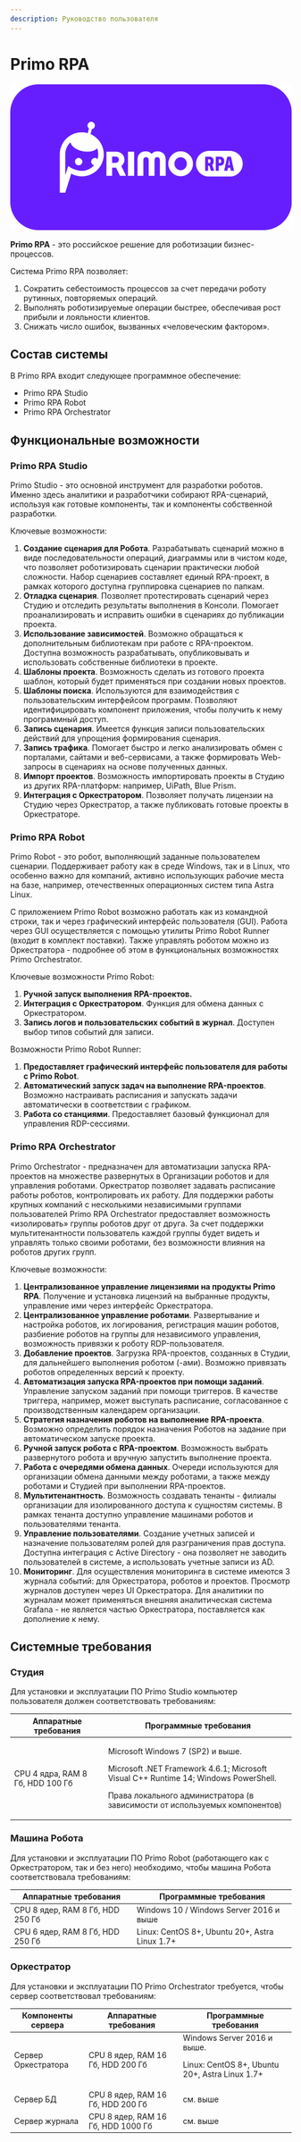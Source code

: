 ```yaml
---
description: Руководство пользователя
---
```


# Primo RPA

![](<.gitbook/assets/logo_primo.png>)

**Primo RPA** - это российское решение для роботизации бизнес-процессов.

Система Primo RPA позволяет:
1. Сократить себестоимость процессов за счет передачи роботу рутинных, повторяемых операций.
2. Выполнять роботизируемые операции быстрее, обеспечивая рост прибыли и лояльности клиентов. 
3. Снижать число ошибок, вызванных «человеческим фактором».

## Состав системы
В Primo RPA входит следующее программное обеспечение:
* Primo RPA Studio
* Primo RPA Robot
* Primo RPA Orchestrator 

## Функциональные возможности
### Primo RPA Studio

Primo Studio - это основной инструмент для разработки роботов. Именно здесь аналитики и разработчики собирают RPA-сценарий, используя как готовые компоненты, так и компоненты собственной разработки. 

Ключевые возможности:
1. **Создание сценария для Робота**. Разрабатывать сценарий можно в виде последовательности операций, диаграммы или в чистом коде, что позволяет роботизировать сценарии практически любой сложности. Набор сценариев составляет единый RPA-проект, в рамках которого доступна группировка сценариев по папкам. 
2. **Отладка сценария**. Позволяет протестировать сценарий через Студию и отследить результаты выполнения в Консоли. Помогает проанализировать и исправить ошибки в сценариях до публикации проекта.
4. **Использование зависимостей**. Возможно обращаться к дополнительным библиотекам при работе с RPA-проектом. Доступна возможность разрабатывать, опубликовывать и использовать собственные библиотеки в проекте.
5. **Шаблоны проекта**. Возможность сделать из готового проекта шаблон, который будет применяться при создании новых проектов. 
6. **Шаблоны поиска**. Используются для взаимодействия с пользовательским интерфейсом программ. Позволяют идентифицировать компонент приложения, чтобы получить к нему программный доступ.
7. **Запись сценария**. Имеется функция записи пользовательских действий для упрощения формирования сценария.
8. **Запись трафика**. Помогает быстро и легко анализировать обмен с порталами, сайтами и веб-сервисами, а также формировать Web-запросы в сценариях на основе полученных данных.
9. **Импорт проектов**. Возможность импортировать проекты в Студию из других RPA-платформ: например, UiPath, Blue Prism.
10. **Интеграция с Оркестратором**. Позволяет получать лицензии на Студию через Оркестратор, а также публиковать готовые проекты в Оркестраторе.

### Primo RPA Robot

Primo Robot - это робот, выполняющий заданные пользователем сценарии. Поддерживает работу как в среде Windows, так и в Linux, что особенно важно для компаний, активно использующих рабочие места на базе, например, отечественных операционных систем типа Astra Linux.

С приложением Primo Robot возможно работать как из командной строки, так и через графический интерфейс пользователя (GUI). Работа через GUI осуществляется с помощью утилиты Primo Robot Runner (входит в комплект поставки). Также управлять роботом можно из Оркестратора - подробнее об этом в функциональных возможностях Primo Orchestrator.

Ключевые возможности Primo Robot:
1. **Ручной запуск выполнения RPA-проектов.** 
3. **Интеграция с Оркестратором**. Функция для обмена данных с Оркестратором.
4. **Запись логов и пользовательских событий в журнал**. Доступен выбор типов событий для записи. 

Возможности Primo Robot Runner:
1. **Предоставляет графический интерфейс пользователя для работы с Primo Robot**.
2. **Автоматический запуск задач на выполнение RPA-проектов**. Возможно настраивать расписания и запускать задачи автоматически в соответствии с графиком.
4. **Работа со станциями**. Предоставляет базовый функционал для управления RDP-сессиями.

### Primo RPA Orchestrator 
Primo Orchestrator - предназначен для автоматизации запуска RPA-проектов на множестве развернутых в Организации роботов и для управления роботами. Оркестратор позволяет задавать расписание работы роботов, контролировать их работу. Для поддержки работы крупных компаний с несколькими независимыми группами пользователей Primo RPA Orchestrator предоставляет возможность «изолировать» группы роботов друг от друга. За счет поддержки мультитенантности пользователь каждой группы будет видеть и управлять только своими роботами, без возможности влияния на роботов других групп.

Ключевые возможности:
1. **Централизованное управление лицензиями на продукты Primo RPA**. Получение и установка лицензий на выбранные продукты, управление ими через интерфейс Оркестратора.
2. **Централизованное управление роботами**. Развертывание и настройка роботов, их логирования, регистрация машин роботов, разбиение роботов на группы для независимого управления, возможность привязки к роботу RDP-пользователя.
3. **Добавление проектов**. Загрузка RPA-проектов, созданных в Студии, для дальнейшего выполнения роботом (-ами). Возможно привязать роботов определенных версий к проекту.
4. **Автоматизация запуска RPA-проектов при помощи заданий**. Управление запуском заданий при помощи триггеров. В качестве триггера, например, может выступать расписание, согласованное с производственным календарем организации.
5. **Стратегия назначения роботов на выполнение RPA-проекта**. Возможно определить порядок назначения Роботов на задание при автоматическом запуске проекта. 
6. **Ручной запуск робота с RPA-проектом**. Возможность выбрать развернутого робота и вручную запустить выполнение проекта.
7. **Работа с очередями обмена данных**. Очереди используются для организации обмена данными между роботами, а также между роботами и Студией при выполнении RPA-проектов. 
8. **Мультитенантность**. Возможность создавать тенанты - филиалы организации для изолированного доступа к сущностям системы. В рамках тенанта доступно управление машинами роботов и пользователями тенанта.
9. **Управление пользователями**. Создание учетных записей и назначение пользователям ролей для разграничения прав доступа. Доступна интеграция с Active Directory - она позволяет не заводить пользователей в системе, а использовать учетные записи из AD.
10. **Мониторинг**. Для осуществления мониторинга в системе имеются 3 журнала событий: для Оркестратора, роботов и проектов. Просмотр журналов доступен через UI Оркестратора. Для аналитики по журналам может применяться внешняя аналитическая система Grafana - не является частью Оркестратора, поставляется как дополнение к нему.


## Системные требования

### Студия

Для установки и эксплуатации ПО Primo Studio компьютер пользователя должен соответствовать требованиям:

| Аппаратные требования    |  Программные требования  |
| ------------ | ------------- |
| CPU 4 ядра, RAM 8 Гб, HDD 100 Гб | <p>Microsoft Windows 7 (SP2) и выше. </p> <p>Microsoft .NET Framework 4.6.1; Microsoft Visual C++ Runtime 14; Windows PowerShell.</p> <p>Права локального администратора (в зависимости от используемых компонентов)</p> |

### Машина Робота

Для установки и эксплуатации ПО Primo Robot (работающего как с Оркестратором, так и без него) необходимо, чтобы машина Робота соответствовала требованиям:

| Аппаратные требования     |  Программные требования | 
| ------------- | ------------- | 
| CPU 8 ядер, RAM 8 Гб, HDD 250 Гб  | Windows 10 / Windows Server 2016 и выше | 
| CPU 6 ядер, RAM 8 Гб, HDD 250 Гб  | Linux: CentOS 8+, Ubuntu 20+, Astra Linux 1.7+ | 

### Оркестратор

Для установки и эксплуатации ПО Primo Orchestrator требуется, чтобы сервер соответствовал требованиям:

| Компоненты сервера   | Аппаратные требования  | Программные требования  |
| ------------- | ------------- | ----- |
| Сервер Оркестратора | CPU 8 ядер, RAM 16 Гб, HDD 200 Гб | Windows Server 2016 и выше. <p>Linux: CentOS 8+, Ubuntu 20+, Astra Linux 1.7+ </p> |
| Сервер БД | CPU 8 ядер, RAM 16 Гб, HDD 200 Гб  | см. выше |
| Сервер журнала | CPU 8 ядер, RAM 16 Гб, HDD 1000 Гб | см. выше |
